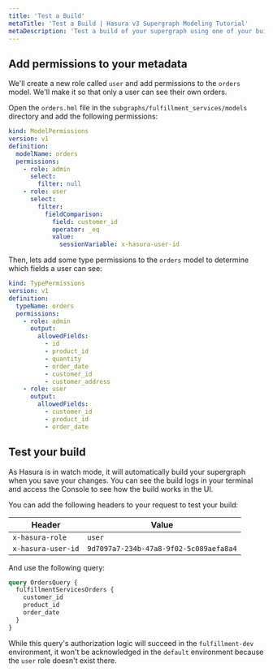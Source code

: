 ```yaml
---
title: 'Test a Build'
metaTitle: 'Test a Build | Hasura v3 Supergraph Modeling Tutorial'
metaDescription: 'Test a build of your supergraph using one of your build profiles.'
---
```


<!-- TODO: Intro -->

## Add permissions to your metadata

We'll create a new role called `user` and add permissions to the `orders` model. We'll make it so that only a user can
see their own orders.

Open the `orders.hml` file in the `subgraphs/fulfillment_services/models` directory and add the following permissions:

```yaml
kind: ModelPermissions
version: v1
definition:
  modelName: orders
  permissions:
    - role: admin
      select:
        filter: null
    - role: user
      select:
        filter:
          fieldComparison:
            field: customer_id
            operator: _eq
            value:
              sessionVariable: x-hasura-user-id
```

Then, lets add some type permissions to the `orders` model to determine which fields a user can see:

```yaml
kind: TypePermissions
version: v1
definition:
  typeName: orders
  permissions:
    - role: admin
      output:
        allowedFields:
          - id
          - product_id
          - quantity
          - order_date
          - customer_id
          - customer_address
    - role: user
      output:
        allowedFields:
          - customer_id
          - product_id
          - order_date
```

## Test your build

As Hasura is in watch mode, it will automatically build your supergraph when you save your changes. You can see the
build logs in your terminal and access the Console to see how the build works in the UI.

You can add the following headers to your request to test your build:

| Header             | Value                                  |
| ------------------ | -------------------------------------- |
| `x-hasura-role`    | `user`                                 |
| `x-hasura-user-id` | `9d7097a7-234b-47a8-9f02-5c089aefa8a4` |

And use the following query:

```graphql
query OrdersQuery {
  fulfillmentServicesOrders {
    customer_id
    product_id
    order_date
  }
}
```

<!-- TODO: Add screenshot -->

While this query's authorization logic will succeed in the `fulfillment-dev` environment, it won't be acknowledged in
the `default` environment because the `user` role doesn't exist there.
